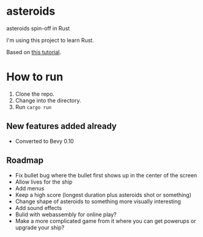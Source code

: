 # asteroids
asteroids spin-off in Rust

I'm using this project to learn Rust. 

Based on [this tutorial](https://github.com/yishn/lets-code/tree/main/asteroids). 

# How to run
1. Clone the repo. 
2. Change into the directory. 
3. Run `cargo run`

## New features added already
- Converted to Bevy 0.10

## Roadmap
- Fix bullet bug where the bullet first shows up in the center of the screen
- Allow lives for the ship
- Add menus
- Keep a high score (longest duration plus asteroids shot or something)
- Change shape of asteroids to something more visually interesting
- Add sound effects
- Bulid with webassembly for online play? 
- Make a more complicated game from it where you can get powerups or upgrade your ship? 
